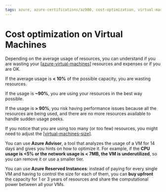 ```yaml
---
tags: azure, azure-certifications/az900, cost-optimization, virtual-machines
---
```



# Cost optimization on Virtual Machines

Depending on the average usage of resources, you can understand if you are wasting your [[azure-virtual-machines]] resources and expenses or if you are OK.

If the average usage is **< 10%** of the possible capacity, you are wasting resources.

If the usage is **~90%**, you are using your resources in the best way possible.

If the usage is **> 90%**, you risk having performance issues because all the resources are being used, and there are no more resources available to handle sudden usage peeks.

If you notice that you are using too many (or too few) resources, you might need to adjust the [[virtual-machines-size]].

You can use **Azure Advisor**, a tool that analyzes the usage of a VM for 14 days and gives you hints on how to optimize it. For example, if the **CPU usage is <5% or the network usage is < 7MB, the VM is underutilized**, so you can remove it or use a smaller tier.

You can use **Azure Reserved Instances**: instead of paying for every single VM and having to control the size for each of them, you can **buy upfront** the capacity for 1 or 3 years of resources and share the computational power between all your VMs.



[//begin]: # "Autogenerated link references for markdown compatibility"
[azure-virtual-machines]: azure-virtual-machines.md "Azure Virtual Machines"
[virtual-machines-size]: virtual-machines-size.md "Virtual Machines size"
[//end]: # "Autogenerated link references"